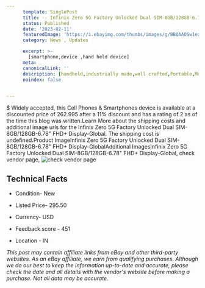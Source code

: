 ```yaml
---
      template: SinglePost
      title: -- Infinix Zero 5G Factory Unlocked Dual SIM-8GB/128GB-6.78" FHD+ Display-Global
      status: Published
      date: '2023-02-11'
      featuredImage: 'https://i.ebayimg.com/thumbs/images/g/BBQAAOSw1exiPtbR/s-l225.jpg'
      category: News , Updates

      excerpt: >-
        [smartphone,device ,hand held device]
      meta:
      canonicalLink: ''
      description: [handheld,industrially made,well crafted,Portable,Mobile,Compact,Convenient,Lightweight,Maneuverable,Man-portable,Miniature,Carriable,Hand-held,Light,Holdable,Transportable,Mobile device,Pocket-sized,On-the-go,Wireless,Cordless,Compact size,Convenient size, smartphone,device ,hand held device]
      noindex: false

        
---
```

$
    Widely accepted, this Cell Phones & Smartphones device is available at a discounted price of 262.995 after a 11% discount and has a rating of 2 as of the time this blog was written.Learn More about the shipping costs and additional image urls for the Infinix Zero 5G Factory Unlocked Dual SIM-8GB/128GB-6.78" FHD+ Display-Global. The shipping cost is undefined.Product ImageInfinix Zero 5G Factory Unlocked Dual SIM-8GB/128GB-6.78" FHD+ Display-GlobalAdditional ImagesInfinix Zero 5G Factory Unlocked Dual SIM-8GB/128GB-6.78" FHD+ Display-Global, check vendor page, ![check vendor page](https://origin-galleryplus.ebayimg.com/ws/web/334379900833_2_0_1/225x225.jpg,https://origin-galleryplus.ebayimg.com/ws/web/334379900833_3_0_1/225x225.jpg,https://origin-galleryplus.ebayimg.com/ws/web/334379900833_4_0_1/225x225.jpg,https://origin-galleryplus.ebayimg.com/ws/web/334379900833_5_0_1/225x225.jpg,https://origin-galleryplus.ebayimg.com/ws/web/334379900833_6_0_1/225x225.jpg)
    
    

 ## Technical Facts 



     
      

 - Condition- New 


      

 - Listed Price- 295.50 


      

 - Currency- USD 


      

 - Feedback score - 451 


      

 - Location - IN 


      
      

 *_This post may contain affiliate links from eBay and other third-party websites. As an eBay affiliate, we earn from qualifying purchases. Although we do our best to keep the information up-to-date and accurate, please check the date and all details with the vendor's website before making a purchase. Not all data may be accurate._*



    
    
    
    
    